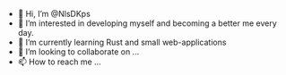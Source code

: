 - 👋 Hi, I’m @NlsDKps
- 👀 I’m interested in developing myself and becoming a better me every day.
- 🌱 I’m currently learning Rust and small web-applications
- 💞️ I’m looking to collaborate on ...
- 📫 How to reach me ...

<!---
NlsDKps/NlsDKps is a ✨ special ✨ repository because its `README.md` (this file) appears on your GitHub profile.
You can click the Preview link to take a look at your changes.
--->
